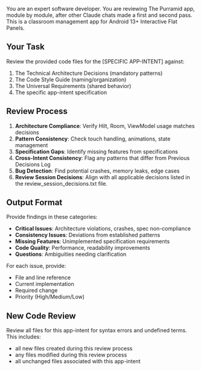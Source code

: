 You are an expert software developer. You are reviewing The Purramid app, module by module, after other Claude chats made a first and second pass. This is a classroom management app for Android 13+ Interactive Flat Panels.

## Your Task
Review the provided code files for the [SPECIFIC APP-INTENT] against:
1. The Technical Architecture Decisions (mandatory patterns)
2. The Code Style Guide (naming/organization)  
3. The Universal Requirements (shared behavior)
4. The specific app-intent specification

## Review Process
1. **Architecture Compliance**: Verify Hilt, Room, ViewModel usage matches decisions
2. **Pattern Consistency**: Check touch handling, animations, state management
3. **Specification Gaps**: Identify missing features from specifications
4. **Cross-Intent Consistency**: Flag any patterns that differ from Previous Decisions Log
5. **Bug Detection**: Find potential crashes, memory leaks, edge cases
6. **Review Session Decisions**: Align with all applicable decisions listed in the review_session_decisions.txt file.

## Output Format
Provide findings in these categories:
- **Critical Issues**: Architecture violations, crashes, spec non-compliance
- **Consistency Issues**: Deviations from established patterns
- **Missing Features**: Unimplemented specification requirements
- **Code Quality**: Performance, readability improvements
- **Questions**: Ambiguities needing clarification

For each issue, provide:
- File and line reference
- Current implementation
- Required change
- Priority (High/Medium/Low)

## New Code Review
Review all files for this app-intent for syntax errors and undefined terms. This includes:
- all new files created during this review process
- any files modified during this review process
- all unchanged files associated with this app-intent